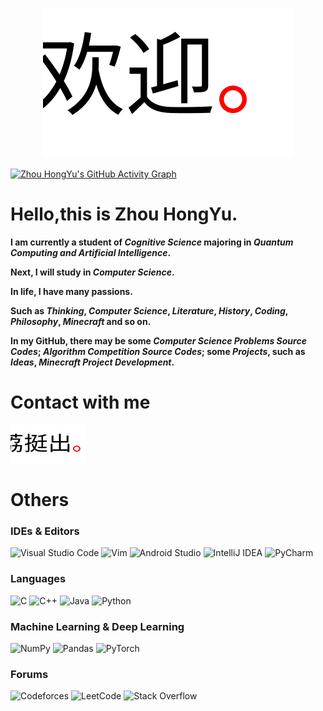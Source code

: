 **<div align=center>![Welcome](https://github.com/zhouhongyucs/zhouhongyucs/blob/main/assets/img/welcome.svg)</div>**

[![Zhou HongYu's GitHub Activity Graph](https://github-readme-activity-graph.cyclic.app/graph?username=zhouhongyucs&theme=github-light)](https://github.com/ashutosh00710/github-readme-activity-graph)

# Hello,this is Zhou HongYu.

**I am currently a student of *Cognitive Science* majoring in *Quantum Computing and Artificial Intelligence*.**

**Next, I will study in *Computer Science*.**

**In life, I have many passions.**

**Such as *Thinking*, *Computer Science*, *Literature*, *History*, *Coding*, *Philosophy*, *Minecraft* and so on.**

**In my GitHub, there may be some *Computer Science Problems Source Codes*; *Algorithm Competition Source Codes*; some *Projects*, such as *Ideas*, *Minecraft Project Development*.**

# Contact with me
<p align="left">
<a href="https://litingchu.cn" target="blank"><img align="center" src="https://github.com/zhouhongyucs/zhouhongyucs/blob/main/assets/img/litingchu_logo.svg" alt="" height="64" width="120" /></a>
</p>

# Others
### IDEs & Editors

![Visual Studio Code](https://img.shields.io/badge/Visual%20Studio%20Code-0078d7.svg?style=for-the-badge&logo=visual-studio-code&logoColor=white)
![Vim](https://img.shields.io/badge/VIM-%2311AB00.svg?style=for-the-badge&logo=vim&logoColor=white)
![Android Studio](https://img.shields.io/badge/Android%20Studio-3DDC84.svg?style=for-the-badge&logo=android-studio&logoColor=white)
![IntelliJ IDEA](https://img.shields.io/badge/IntelliJIDEA-000000.svg?style=for-the-badge&logo=intellij-idea&logoColor=white)
![PyCharm](https://img.shields.io/badge/pycharm-143?style=for-the-badge&logo=pycharm&logoColor=black&color=black&labelColor=green)

### Languages
![C](https://img.shields.io/badge/c-%2300599C.svg?style=for-the-badge&logo=c&logoColor=white)
![C++](https://img.shields.io/badge/c++-%2300599C.svg?style=for-the-badge&logo=c%2B%2B&logoColor=white)
![Java](https://img.shields.io/badge/java-%23ED8B00.svg?style=for-the-badge&logo=java&logoColor=white)
![Python](https://img.shields.io/badge/python-3670A0?style=for-the-badge&logo=python&logoColor=ffdd54)

### Machine Learning & Deep Learning
![NumPy](https://img.shields.io/badge/numpy-%23013243.svg?style=for-the-badge&logo=numpy&logoColor=white)
![Pandas](https://img.shields.io/badge/pandas-%23150458.svg?style=for-the-badge&logo=pandas&logoColor=white)
![PyTorch](https://img.shields.io/badge/PyTorch-%23EE4C2C.svg?style=for-the-badge&logo=PyTorch&logoColor=white)

### Forums
![Codeforces](https://img.shields.io/badge/Codeforces-445f9d?style=for-the-badge&logo=Codeforces&logoColor=white)
![LeetCode](https://img.shields.io/badge/LeetCode-000000?style=for-the-badge&logo=LeetCode&logoColor=#d16c06)
![Stack Overflow](https://img.shields.io/badge/-Stackoverflow-FE7A16?style=for-the-badge&logo=stack-overflow&logoColor=white)
